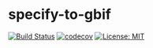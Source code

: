 # specify-to-gbif
[![Build Status](https://travis-ci.com/Naturhistoriska/specify-to-gbif.svg?token=8adMzdoTdDamxVzytzzx&branch=master)](https://travis-ci.com/Naturhistoriska/specify-to-gbif)
[![codecov](https://codecov.io/gh/Naturhistoriska/specify-to-gbif/branch/master/graph/badge.svg)](https://codecov.io/gh/Naturhistoriska/specify-to-gbif)
[![License: MIT](https://img.shields.io/badge/License-MIT-yellow.svg)](https://opensource.org/licenses/MIT)
